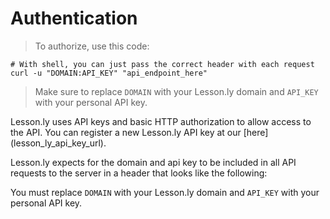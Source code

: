 # Authentication

> To authorize, use this code:

```shell
# With shell, you can just pass the correct header with each request
curl -u "DOMAIN:API_KEY" "api_endpoint_here"

```

> Make sure to replace `DOMAIN` with your Lesson.ly domain and `API_KEY` with your personal API key.

Lesson.ly uses API keys and basic HTTP authorization to allow access to the API. You can register a new Lesson.ly API key at our [here] (lesson_ly_api_key_url).

Lesson.ly expects for the domain and api key to be included in all API requests to the server in a header that looks like the following:


<aside class="alert">
You must replace <code>DOMAIN</code> with your Lesson.ly domain and <code>API_KEY</code> with your personal API key.
</aside>

